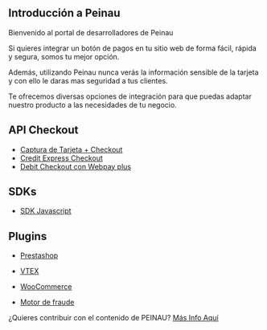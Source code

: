 ## Introducción a Peinau

Bienvenido al portal de desarrolladores de Peinau

Si quieres integrar un botón de pagos en tu sitio web de forma fácil, rápida y segura, somos tu mejor opción.

Además, utilizando Peinau nunca verás la información sensible de la tarjeta y con ello le daras mas seguridad a tus clientes.

Te ofrecemos diversas opciones de integración para que puedas adaptar nuestro producto a las necesidades de tu negocio.

## API Checkout
  - [Captura de Tarjeta + Checkout](api-tokenizacion-pago/introduction.md)
  - [Credit Express Checkout](api-checkout/introduction.md)
  - [Debit Checkout con Webpay plus](transbank-webpay/introduction.md)
  
## SDKs
  - [SDK Javascript](https://github.com/Peinau/peinau-javascript/blob/master/README.md)
  
## Plugins
  - [Prestashop](../../../../../peinau-plugin-prestashop/blob/master/README.md)
  - [VTEX](plugins/vtex/introduction.md)
  - [WooCommerce](plugins/woocommerce/introduction.md)

- [Motor de fraude](articles/motor-de-fraude/introduction.md)

¿Quieres contribuir con el contenido de PEINAU? [Más Info Aquí](articles/contribuciones/introduccion.md)
